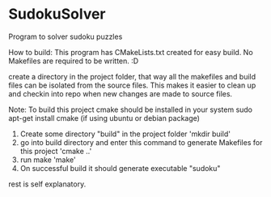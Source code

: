 # SudokuSolver
Program to solver sudoku puzzles

How to build:
This program has CMakeLists.txt created for easy build. No Makefiles are required to be written. :D

create a directory in the project folder, that way all the makefiles and build files can be isolated from the source files. This makes it easier to clean up and checkin into repo when new changes are made to source files.

Note: To build this project cmake should be installed in your system
sudo apt-get install cmake  (if using ubuntu or debian package)

1. Create some directory "build" in the project folder
'mkdir build'
2. go into build directory and enter this command to generate Makefiles for this project
'cmake ..'
3. run make
'make'
4. On successful build it should generate executable "sudoku"

rest is self explanatory.

